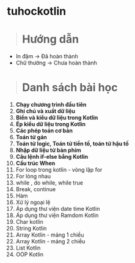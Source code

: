 # tuhockotlin
># Hướng dẫn
- In đậm -> Đã hoàn thành
- Chữ thường -> Chưa hoàn thành
> # Danh sách bài học
1. **Chạy chương trình đầu tiên**
2. **Ghi chú và xuất dữ liệu**
3. **Biến và kiểu dữ liệu trong Kotlin**
4. **Ép kiểu dữ liệu trong Kotlin**
5. **Các phép toán cơ bản**
6. **Toán tử gán**
7. **Toán tử logic, Toán tử tiền tố, toán tử hậu tố**
8. **Nhập dữ liệu từ bàn phím**
9. **Câu lệnh if-else bằng Kotlin**
10. **Cấu trúc When**
11. For loop trong kotlin - vòng lập for
12. For lòng nhau
13. while , do while, while true
14. Break, continue
15. Hàm
16. Xử lý ngoại lệ
17. Áp dụng thư viện date time Kotlin
18. Áp dụng thư viện Ramdom Kotlin
19. Char kotlin
20. String Kotlin
21. Array Kotlin - mảng 1 chiều
22. Array Kotlin - mảng 2 chiều
23. List Kotlin
24. OOP Kotlin
